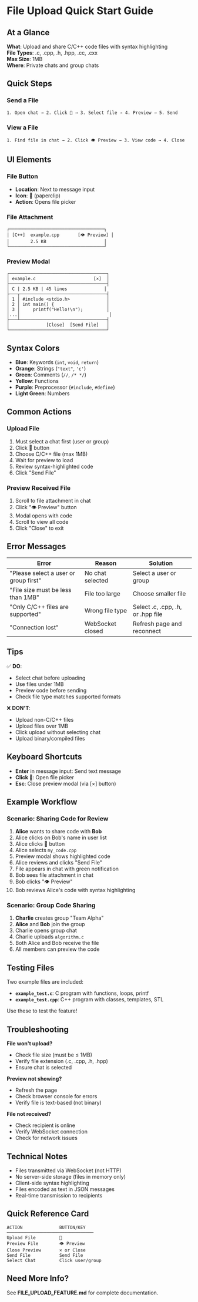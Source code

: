 # File Upload Quick Start Guide

## At a Glance

**What**: Upload and share C/C++ code files with syntax highlighting  
**File Types**: .c, .cpp, .h, .hpp, .cc, .cxx  
**Max Size**: 1MB  
**Where**: Private chats and group chats

## Quick Steps

### Send a File
```
1. Open chat → 2. Click 📎 → 3. Select file → 4. Preview → 5. Send
```

### View a File
```
1. Find file in chat → 2. Click 👁️ Preview → 3. View code → 4. Close
```

## UI Elements

### File Button
- **Location**: Next to message input
- **Icon**: 📎 (paperclip)
- **Action**: Opens file picker

### File Attachment
```
┌────────────────────────────────────┐
│ [C++]  example.cpp       [👁️ Preview] │
│        2.5 KB                      │
└────────────────────────────────────┘
```

### Preview Modal
```
┌─────────────────────────────────────┐
│ example.c                      [×]  │
├─────────────────────────────────────┤
│ C | 2.5 KB | 45 lines              │
├───┬─────────────────────────────────┤
│ 1 │ #include <stdio.h>              │
│ 2 │ int main() {                    │
│ 3 │     printf("Hello!\n");         │
│...│                                  │
├───┴─────────────────────────────────┤
│              [Close]  [Send File]   │
└─────────────────────────────────────┘
```

## Syntax Colors

- **Blue**: Keywords (`int`, `void`, `return`)
- **Orange**: Strings (`"text"`, `'c'`)
- **Green**: Comments (`//`, `/* */`)
- **Yellow**: Functions
- **Purple**: Preprocessor (`#include`, `#define`)
- **Light Green**: Numbers

## Common Actions

### Upload File
1. Must select a chat first (user or group)
2. Click 📎 button
3. Choose C/C++ file (max 1MB)
4. Wait for preview to load
5. Review syntax-highlighted code
6. Click "Send File"

### Preview Received File
1. Scroll to file attachment in chat
2. Click "👁️ Preview" button
3. Modal opens with code
4. Scroll to view all code
5. Click "Close" to exit

## Error Messages

| Error | Reason | Solution |
|-------|--------|----------|
| "Please select a user or group first" | No chat selected | Select a user or group |
| "File size must be less than 1MB" | File too large | Choose smaller file |
| "Only C/C++ files are supported" | Wrong file type | Select .c, .cpp, .h, or .hpp file |
| "Connection lost" | WebSocket closed | Refresh page and reconnect |

## Tips

✅ **DO**:
- Select chat before uploading
- Use files under 1MB
- Preview code before sending
- Check file type matches supported formats

❌ **DON'T**:
- Upload non-C/C++ files
- Upload files over 1MB
- Click upload without selecting chat
- Upload binary/compiled files

## Keyboard Shortcuts

- **Enter** in message input: Send text message
- **Click 📎**: Open file picker
- **Esc**: Close preview modal (via [×] button)

## Example Workflow

### Scenario: Sharing Code for Review

1. **Alice** wants to share code with **Bob**
2. Alice clicks on Bob's name in user list
3. Alice clicks 📎 button
4. Alice selects `my_code.cpp`
5. Preview modal shows highlighted code
6. Alice reviews and clicks "Send File"
7. File appears in chat with green notification
8. Bob sees file attachment in chat
9. Bob clicks "👁️ Preview"
10. Bob reviews Alice's code with syntax highlighting

### Scenario: Group Code Sharing

1. **Charlie** creates group "Team Alpha"
2. **Alice** and **Bob** join the group
3. Charlie opens group chat
4. Charlie uploads `algorithm.c`
5. Both Alice and Bob receive the file
6. All members can preview the code

## Testing Files

Two example files are included:

- **`example_test.c`**: C program with functions, loops, printf
- **`example_test.cpp`**: C++ program with classes, templates, STL

Use these to test the feature!

## Troubleshooting

**File won't upload?**
- Check file size (must be ≤ 1MB)
- Verify file extension (.c, .cpp, .h, .hpp)
- Ensure chat is selected

**Preview not showing?**
- Refresh the page
- Check browser console for errors
- Verify file is text-based (not binary)

**File not received?**
- Check recipient is online
- Verify WebSocket connection
- Check for network issues

## Technical Notes

- Files transmitted via WebSocket (not HTTP)
- No server-side storage (files in memory only)
- Client-side syntax highlighting
- Files encoded as text in JSON messages
- Real-time transmission to recipients

## Quick Reference Card

```
ACTION              BUTTON/KEY
─────────────────────────────────
Upload File         📎
Preview File        👁️ Preview
Close Preview       × or Close
Send File           Send File
Select Chat         Click user/group
```

## Need More Info?

See **FILE_UPLOAD_FEATURE.md** for complete documentation.
